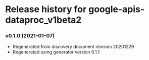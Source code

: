 # Release history for google-apis-dataproc_v1beta2

### v0.1.0 (2021-01-07)

* Regenerated from discovery document revision 20201229
* Regenerated using generator version 0.1.1

